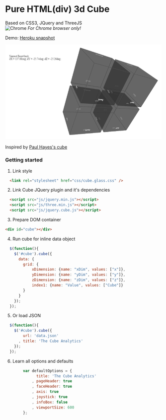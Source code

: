 # Pure HTML(div) 3d Cube
Based on CSS3, JQuery and ThreeJS <br/>
![Chrome](http://www.google.com/images/icons/material/product/1x/chrome_32dp.png) *For Chrome browser only!*

Demo: [Heroku snapshot](http://cube-analytics.herokuapp.com/)

![Slice Splash](/src/main/webapp/img/splash.png)

Inspired by [Paul Hayes's cube](https://github.com/fofr/paulrhayes.com-experiments/tree/master/cube-3d/)

### Getting started

1. Link style
```HTML
  <link rel="stylesheet" href="css/cube.glass.css" />
```
2. Link Cube JQuery plugin and it's dependencies
```HTML
  <script src="js/jquery.min.js"></script>
  <script src="js/three.min.js"></script>
  <script src="js/jquery.cube.js"></script>
```
3. Prepare DOM container
```HTML
<div id="cube"></div>
```
4. Run cube for inline data object
```javascript
  $(function(){
    $('#cube').cube({
      data: {
        grid: {
            xDimension: {name: "xDim", values: ["x"]},
            yDimension: {name: "yDim", values: ["y"]},
            zDimension: {name: "zDim", values: ["z"]},
            index1: {name: "Value", values: ["Cube"]}
        }
      }
    });
  });
```
5. Or load JSON
```javascript
  $(function(){
    $('#cube').cube({
        url: 'data.json'
      , title: 'The Cube Analytics'
    });
  });
```
6. Learn all options and defaults
```javascript
        var defaultOptions = {
              title: 'The Cube Analytics'
            , pageHeader: true
            , faceHeader: true
            , axis: true
            , joystick: true
            , infoBox: false
            , viewportSize: 600
        };
```
